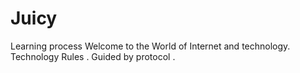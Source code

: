 # Juicy
Learning process
Welcome to the World of Internet and technology.
Technology Rules .
Guided by protocol .
